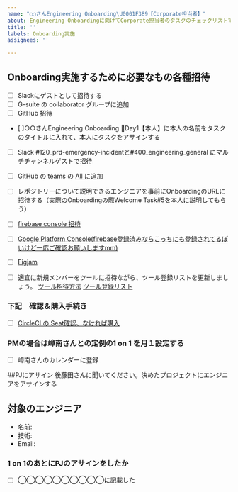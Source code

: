 ```yaml
---
name: "○○さんEngineering Onboarding\U0001F389【Corporate担当者】"
about: Engineering Onboardingに向けてCorporate担当者のタスクのチェックリストです。
title: ''
labels: Onboarding実施
assignees: ''

---
```


## Onboarding実施するために必要なもの各種招待
- [ ] Slackにゲストとして招待する
- [ ] G-suite の collaborator グループに追加
- [ ] GitHub 招待
- [ ]○○さんEngineering Onboarding 🎉Day1【本人】に本人の名前をタスクのタイトルに入れて、本人にタスクをアサインする
- [ ] Slack #120_prd-emergency-incidentと#400_engineering_general にマルチチャンネルゲストで招待
- [ ] GitHub の teams の [All に追加](https://github.com/orgs/scheme-verge-inc/teams/all)
- [ ] レポジトリーについて説明できるエンジニアを事前にOnboardingのURLに招待する（実際のOnboardingの際Welcome Task#5を本人に説明してもらう）
- [ ] [firebase console 招待](https://console.firebase.google.com/project/horai-dev-scheme-verge-v2/overview)
- [ ] [Google Platform Console(firebase登録済みならこっちにも登録されてるぽいけど一応ご確認お願いしますmm)](https://console.cloud.google.com/iam-admin/iam?project=horai-dev-scheme-verge-v2)
- [ ] [Figjam](https://www.figma.com/figjam/)
- [ ] 適宜に新規メンバーをツールに招待ながら、ツール登録リストを更新しましょう。
  [ツール招待方法](https://docs.google.com/spreadsheets/d/14HujPUTcXi6i06-aShQcqanV2YQ9fnaOEs09Edm2er8/edit#gid=0)
[ツール登録リスト](https://docs.google.com/spreadsheets/d/1KbjNJk7pkFydtPxXTK7frTJKyRZ8VKl-WUJ1GCnO-Xo/edit#gid=2053879042)


### 下記　確認＆購入手続き
- [ ] [CircleCI の Seat確認、なければ購入](https://app.circleci.com/settings/plan/github/scheme-verge-inc/overview?return-to=https%3A%2F%2Fapp.circleci.com%2Fpipelines%2Fgithub%2Fscheme-verge-inc)

### PMの場合は嶂南さんとの定例の1 on 1 を月１設定する
- [ ] 嶂南さんのカレンダーに登録

##PJにアサイン
後藤田さんに聞いてください。決めたプロジェクトにエンジニアをアサインする
## 対象のエンジニア
- 名前: 
- 技術: 
- Email: 
### 1 on 1のあとにPJのアサインをしたか
- [ ] ◯◯◯◯◯◯◯◯◯◯に記載した
